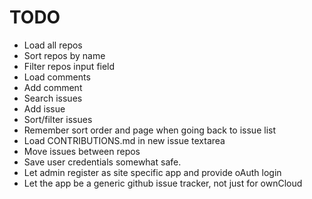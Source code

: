 # TODO

* Load all repos
* Sort repos by name
* Filter repos input field
* Load comments
* Add comment
* Search issues
* Add issue
* Sort/filter issues
* Remember sort order and page when going back to issue list
* Load CONTRIBUTIONS.md in new issue textarea
* Move issues between repos
* Save user credentials somewhat safe.
* Let admin register as site specific app and provide oAuth login
* Let the app be a generic github issue tracker, not just for ownCloud